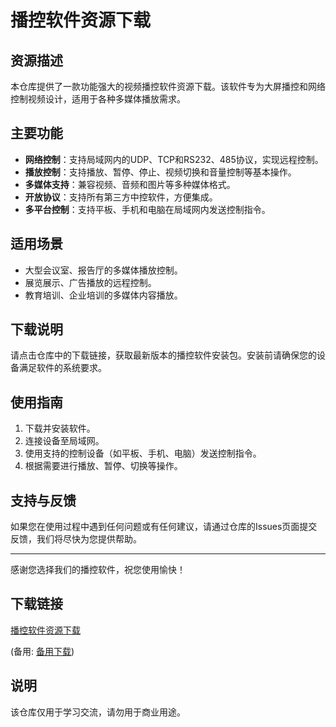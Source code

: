 # 播控软件资源下载

## 资源描述

本仓库提供了一款功能强大的视频播控软件资源下载。该软件专为大屏播控和网络控制视频设计，适用于各种多媒体播放需求。

## 主要功能

- **网络控制**：支持局域网内的UDP、TCP和RS232、485协议，实现远程控制。
- **播放控制**：支持播放、暂停、停止、视频切换和音量控制等基本操作。
- **多媒体支持**：兼容视频、音频和图片等多种媒体格式。
- **开放协议**：支持所有第三方中控软件，方便集成。
- **多平台控制**：支持平板、手机和电脑在局域网内发送控制指令。

## 适用场景

- 大型会议室、报告厅的多媒体播放控制。
- 展览展示、广告播放的远程控制。
- 教育培训、企业培训的多媒体内容播放。

## 下载说明

请点击仓库中的下载链接，获取最新版本的播控软件安装包。安装前请确保您的设备满足软件的系统要求。

## 使用指南

1. 下载并安装软件。
2. 连接设备至局域网。
3. 使用支持的控制设备（如平板、手机、电脑）发送控制指令。
4. 根据需要进行播放、暂停、切换等操作。

## 支持与反馈

如果您在使用过程中遇到任何问题或有任何建议，请通过仓库的Issues页面提交反馈，我们将尽快为您提供帮助。

---

感谢您选择我们的播控软件，祝您使用愉快！

## 下载链接
[播控软件资源下载](https://pan.quark.cn/s/1ee3bf7e5513) 

(备用: [备用下载](https://pan.baidu.com/s/1uVFkRinuyqSi0hUcD-BxtA?pwd=1234))

## 说明

该仓库仅用于学习交流，请勿用于商业用途。
